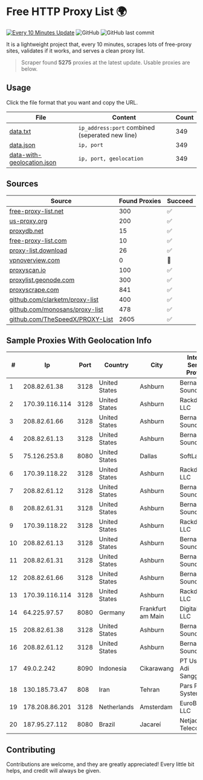 
# Free HTTP Proxy List 🌍

[![Every 10 Minutes Update](https://github.com/mertguvencli/http-proxy-list/actions/workflows/main.yml/badge.svg?branch=main)](https://github.com/mertguvencli/http-proxy-list/actions/workflows/main.yml)
![GitHub](https://img.shields.io/github/license/mertguvencli/http-proxy-list)
![GitHub last commit](https://img.shields.io/github/last-commit/mertguvencli/http-proxy-list)

It is a lightweight project that, every 10 minutes, scrapes lots of free-proxy sites, validates if it works, and serves a clean proxy list.


> Scraper found **5275** proxies at the latest update. Usable proxies are below.

## Usage

Click the file format that you want and copy the URL.


|File|Content|Count|
|----|-------|-----|
|[data.txt](https://raw.githubusercontent.com/mertguvencli/http-proxy-list/main/proxy-list/data.txt)|`ip_address:port` combined (seperated new line)|349|
|[data.json](https://raw.githubusercontent.com/mertguvencli/http-proxy-list/main/proxy-list/data.json)|`ip, port`|349|
|[data-with-geolocation.json](https://raw.githubusercontent.com/mertguvencli/http-proxy-list/main/proxy-list/data-with-geolocation.json)|`ip, port, geolocation`|349|

## Sources

|Source|Found Proxies|Succeed|
|------|-------------|-------|
|[free-proxy-list.net](https://free-proxy-list.net)|300|✅|
|[us-proxy.org](https://www.us-proxy.org)|200|✅|
|[proxydb.net](http://proxydb.net)|15|✅|
|[free-proxy-list.com](https://free-proxy-list.com/?page=&port=&type%5B%5D=http&type%5B%5D=https&up_time=0&search=Search)|10|✅|
|[proxy-list.download](https://www.proxy-list.download/HTTP)|26|✅|
|[vpnoverview.com](https://vpnoverview.com/privacy/anonymous-browsing/free-proxy-servers)|0|🚫|
|[proxyscan.io](https://www.proxyscan.io)|100|✅|
|[proxylist.geonode.com](https://proxylist.geonode.com/api/proxy-list?limit=300&page=1&sort_by=lastChecked&sort_type=desc&protocols=http,https)|300|✅|
|[proxyscrape.com](https://api.proxyscrape.com/v2/?request=displayproxies&protocol=http&timeout=10000&country=all&ssl=all&anonymity=all)|841|✅|
|[github.com/clarketm/proxy-list](https://raw.githubusercontent.com/clarketm/proxy-list/master/proxy-list-raw.txt)|400|✅|
|[github.com/monosans/proxy-list](https://raw.githubusercontent.com/monosans/proxy-list/main/proxies/http.txt)|478|✅|
|[github.com/TheSpeedX/PROXY-List](https://raw.githubusercontent.com/TheSpeedX/PROXY-List/master/http.txt)|2605|✅|


## Sample Proxies With Geolocation Info

|#|Ip|Port|Country|City|Internet Service Provider|
|-|--|----|-------|----|-------------------------|
|1|208.82.61.38|3128|United States|Ashburn|Bernardi Sounds|
|2|170.39.116.114|3128|United States|Ashburn|Rackdog, LLC|
|3|208.82.61.66|3128|United States|Ashburn|Bernardi Sounds|
|4|208.82.61.13|3128|United States|Ashburn|Bernardi Sounds|
|5|75.126.253.8|8080|United States|Dallas|SoftLayer|
|6|170.39.118.22|3128|United States|Ashburn|Rackdog, LLC|
|7|208.82.61.12|3128|United States|Ashburn|Bernardi Sounds|
|8|208.82.61.31|3128|United States|Ashburn|Bernardi Sounds|
|9|170.39.118.22|3128|United States|Ashburn|Rackdog, LLC|
|10|208.82.61.13|3128|United States|Ashburn|Bernardi Sounds|
|11|208.82.61.31|3128|United States|Ashburn|Bernardi Sounds|
|12|208.82.61.66|3128|United States|Ashburn|Bernardi Sounds|
|13|170.39.116.114|3128|United States|Ashburn|Rackdog, LLC|
|14|64.225.97.57|8080|Germany|Frankfurt am Main|DigitalOcean, LLC|
|15|208.82.61.38|3128|United States|Ashburn|Bernardi Sounds|
|16|208.82.61.12|3128|United States|Ashburn|Bernardi Sounds|
|17|49.0.2.242|8090|Indonesia|Cikarawang|PT Usaha Adi Sanggoro|
|18|130.185.73.47|808|Iran|Tehran|Pars Parva System Ltd|
|19|178.208.86.201|3128|Netherlands|Amsterdam|EuroByte LLC|
|20|187.95.27.112|8080|Brazil|Jacareí|Netjacarei Telecon Ltda|



## Contributing

Contributions are welcome, and they are greatly appreciated! Every
little bit helps, and credit will always be given.

